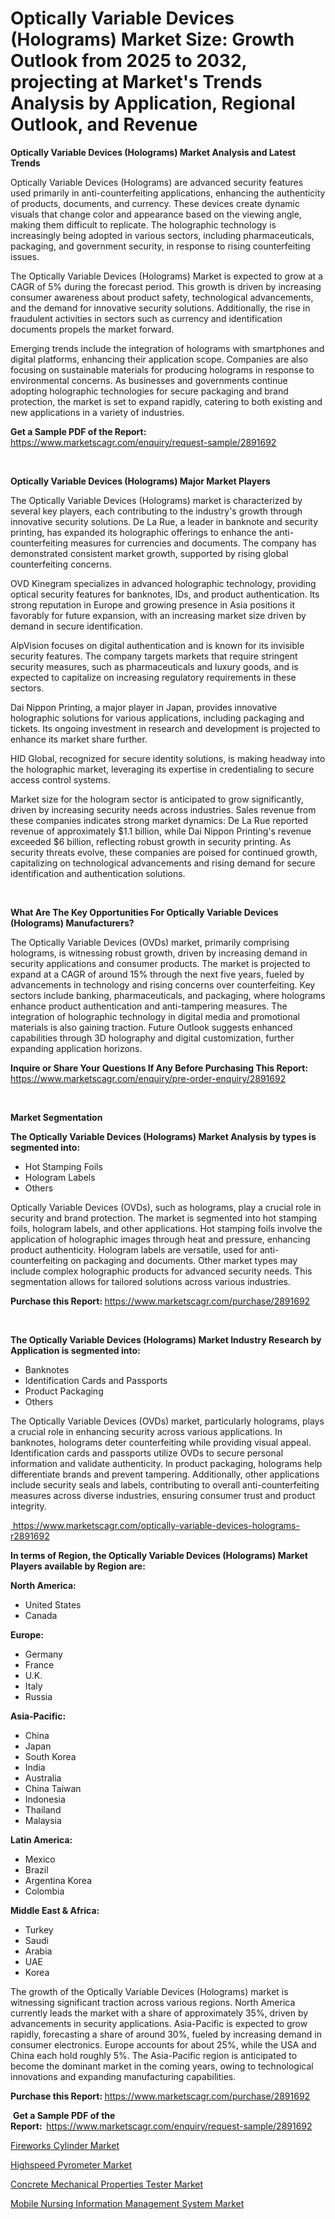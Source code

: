 <p><h1>Optically Variable Devices (Holograms) Market Size: Growth Outlook from 2025 to 2032, projecting at Market's Trends Analysis by Application, Regional Outlook, and Revenue</h1></p><p><strong>Optically Variable Devices (Holograms) Market Analysis and Latest Trends</strong></p>
<p><p>Optically Variable Devices (Holograms) are advanced security features used primarily in anti-counterfeiting applications, enhancing the authenticity of products, documents, and currency. These devices create dynamic visuals that change color and appearance based on the viewing angle, making them difficult to replicate. The holographic technology is increasingly being adopted in various sectors, including pharmaceuticals, packaging, and government security, in response to rising counterfeiting issues.</p><p>The Optically Variable Devices (Holograms) Market is expected to grow at a CAGR of 5% during the forecast period. This growth is driven by increasing consumer awareness about product safety, technological advancements, and the demand for innovative security solutions. Additionally, the rise in fraudulent activities in sectors such as currency and identification documents propels the market forward. </p><p>Emerging trends include the integration of holograms with smartphones and digital platforms, enhancing their application scope. Companies are also focusing on sustainable materials for producing holograms in response to environmental concerns. As businesses and governments continue adopting holographic technologies for secure packaging and brand protection, the market is set to expand rapidly, catering to both existing and new applications in a variety of industries.</p></p>
<p><strong>Get a Sample PDF of the Report:&nbsp;</strong> <a href="https://www.marketscagr.com/enquiry/request-sample/2891692?utm_campaign=2114&utm_medium=2&utm_source=Github&utm_content=ia&utm_term=14032025&utm_id=optically-variable-devices-holograms">https://www.marketscagr.com/enquiry/request-sample/2891692</a></p>
<p>&nbsp;</p>
<p><strong>Optically Variable Devices (Holograms) Major Market Players</strong></p>
<p><p>The Optically Variable Devices (Holograms) market is characterized by several key players, each contributing to the industry's growth through innovative security solutions. De La Rue, a leader in banknote and security printing, has expanded its holographic offerings to enhance the anti-counterfeiting measures for currencies and documents. The company has demonstrated consistent market growth, supported by rising global counterfeiting concerns. </p><p>OVD Kinegram specializes in advanced holographic technology, providing optical security features for banknotes, IDs, and product authentication. Its strong reputation in Europe and growing presence in Asia positions it favorably for future expansion, with an increasing market size driven by demand in secure identification.</p><p>AlpVision focuses on digital authentication and is known for its invisible security features. The company targets markets that require stringent security measures, such as pharmaceuticals and luxury goods, and is expected to capitalize on increasing regulatory requirements in these sectors.</p><p>Dai Nippon Printing, a major player in Japan, provides innovative holographic solutions for various applications, including packaging and tickets. Its ongoing investment in research and development is projected to enhance its market share further.</p><p>HID Global, recognized for secure identity solutions, is making headway into the holographic market, leveraging its expertise in credentialing to secure access control systems. </p><p>Market size for the hologram sector is anticipated to grow significantly, driven by increasing security needs across industries. Sales revenue from these companies indicates strong market dynamics: De La Rue reported revenue of approximately $1.1 billion, while Dai Nippon Printing's revenue exceeded $6 billion, reflecting robust growth in security printing. As security threats evolve, these companies are poised for continued growth, capitalizing on technological advancements and rising demand for secure identification and authentication solutions.</p></p>
<p>&nbsp;</p>
<p><strong>What Are The Key Opportunities For Optically Variable Devices (Holograms) Manufacturers?</strong></p>
<p><p>The Optically Variable Devices (OVDs) market, primarily comprising holograms, is witnessing robust growth, driven by increasing demand in security applications and consumer products. The market is projected to expand at a CAGR of around 15% through the next five years, fueled by advancements in technology and rising concerns over counterfeiting. Key sectors include banking, pharmaceuticals, and packaging, where holograms enhance product authentication and anti-tampering measures. The integration of holographic technology in digital media and promotional materials is also gaining traction. Future Outlook suggests enhanced capabilities through 3D holography and digital customization, further expanding application horizons.</p></p>
<p><strong>Inquire or Share Your Questions If Any Before Purchasing This Report:</strong> <a href="https://www.marketscagr.com/enquiry/pre-order-enquiry/2891692?utm_campaign=2114&utm_medium=2&utm_source=Github&utm_content=ia&utm_term=14032025&utm_id=optically-variable-devices-holograms">https://www.marketscagr.com/enquiry/pre-order-enquiry/2891692</a></p>
<p>&nbsp;</p>
<p><strong>Market Segmentation</strong></p>
<p><strong>The Optically Variable Devices (Holograms) Market Analysis by types is segmented into:</strong></p>
<p><ul><li>Hot Stamping Foils</li><li>Hologram Labels</li><li>Others</li></ul></p>
<p><p>Optically Variable Devices (OVDs), such as holograms, play a crucial role in security and brand protection. The market is segmented into hot stamping foils, hologram labels, and other applications. Hot stamping foils involve the application of holographic images through heat and pressure, enhancing product authenticity. Hologram labels are versatile, used for anti-counterfeiting on packaging and documents. Other market types may include complex holographic products for advanced security needs. This segmentation allows for tailored solutions across various industries.</p></p>
<p><strong>Purchase this Report:&nbsp;</strong><a href="https://www.marketscagr.com/purchase/2891692?utm_campaign=2114&utm_medium=2&utm_source=Github&utm_content=ia&utm_term=14032025&utm_id=optically-variable-devices-holograms">https://www.marketscagr.com/purchase/2891692</a></p>
<p>&nbsp;</p>
<p><strong>The Optically Variable Devices (Holograms) Market Industry Research by Application is segmented into:</strong></p>
<p><ul><li>Banknotes</li><li>Identification Cards and Passports</li><li>Product Packaging</li><li>Others</li></ul></p>
<p><p>The Optically Variable Devices (OVDs) market, particularly holograms, plays a crucial role in enhancing security across various applications. In banknotes, holograms deter counterfeiting while providing visual appeal. Identification cards and passports utilize OVDs to secure personal information and validate authenticity. In product packaging, holograms help differentiate brands and prevent tampering. Additionally, other applications include security seals and labels, contributing to overall anti-counterfeiting measures across diverse industries, ensuring consumer trust and product integrity.</p></p>
<p><a href="https://www.marketscagr.com/optically-variable-devices-holograms-r2891692?utm_campaign=2114&utm_medium=2&utm_source=Github&utm_content=ia&utm_term=14032025&utm_id=optically-variable-devices-holograms">&nbsp;https://www.marketscagr.com/optically-variable-devices-holograms-r2891692</a></p>
<p><strong>In terms of Region, the Optically Variable Devices (Holograms) Market Players available by Region are:</strong></p>
<p>
    <p> <strong> North America: </strong>
        <ul>
            <li>United States</li>
            <li>Canada</li>
        </ul>
        </p> 
    <p> <strong> Europe: </strong>
        <ul>
            <li>Germany</li>
            <li>France</li>
            <li>U.K.</li>
            <li>Italy</li>
            <li>Russia</li>
        </ul>
        </p> 
    <p> <strong> Asia-Pacific: </strong>
        <ul>
            <li>China</li>
            <li>Japan</li>
            <li>South Korea</li>
            <li>India</li>
            <li>Australia</li>
            <li>China Taiwan</li>
            <li>Indonesia</li>
            <li>Thailand</li>
            <li>Malaysia</li>
        </ul>
        </p> 
    <p> <strong> Latin America: </strong>
        <ul>
            <li>Mexico</li>
            <li>Brazil</li>
            <li>Argentina Korea</li>
            <li>Colombia</li>
        </ul>
        </p> 
    <p> <strong> Middle East & Africa: </strong>
        <ul>
            <li>Turkey</li>
            <li>Saudi</li>
            <li>Arabia</li>
            <li>UAE</li>
            <li>Korea</li>
        </ul>
    </p>
    </p>
<p><p>The growth of the Optically Variable Devices (Holograms) market is witnessing significant traction across various regions. North America currently leads the market with a share of approximately 35%, driven by advancements in security applications. Asia-Pacific is expected to grow rapidly, forecasting a share of around 30%, fueled by increasing demand in consumer electronics. Europe accounts for about 25%, while the USA and China each hold roughly 5%. The Asia-Pacific region is anticipated to become the dominant market in the coming years, owing to technological innovations and expanding manufacturing capabilities.</p></p>
<p><strong>Purchase this Report: </strong><a href="https://www.marketscagr.com/purchase/2891692?utm_campaign=2114&utm_medium=2&utm_source=Github&utm_content=ia&utm_term=14032025&utm_id=optically-variable-devices-holograms">https://www.marketscagr.com/purchase/2891692</a></p>
<p>&nbsp;<strong>Get a Sample PDF of the Report:&nbsp;&nbsp;</strong><a href="https://www.marketscagr.com/enquiry/request-sample/2891692?utm_campaign=2114&utm_medium=2&utm_source=Github&utm_content=ia&utm_term=14032025&utm_id=optically-variable-devices-holograms">https://www.marketscagr.com/enquiry/request-sample/2891692</a></p>
<p><strong></strong></p>
<p><p><a href="https://github.com/tamvrosiya/Market-Research-Report-List-6/blob/main/fireworks-cylinder-market.md?utm_campaign=2114&utm_medium=2&utm_source=Github&utm_content=ia&utm_term=14032025&utm_id=optically-variable-devices-holograms">Fireworks Cylinder Market</a></p><p><a href="https://github.com/pizolina/Market-Research-Report-List-7/blob/main/highspeed-pyrometer-market.md?utm_campaign=2114&utm_medium=2&utm_source=Github&utm_content=ia&utm_term=14032025&utm_id=optically-variable-devices-holograms">Highspeed Pyrometer Market</a></p><p><a href="https://github.com/irisadoranrx/Market-Research-Report-List-1/blob/main/concrete-mechanical-properties-tester-market.md?utm_campaign=2114&utm_medium=2&utm_source=Github&utm_content=ia&utm_term=14032025&utm_id=optically-variable-devices-holograms">Concrete Mechanical Properties Tester Market</a></p><p><a href="https://github.com/semenbobbaxu/Market-Research-Report-List-1/blob/main/mobile-nursing-information-management-system-market.md?utm_campaign=2114&utm_medium=2&utm_source=Github&utm_content=ia&utm_term=14032025&utm_id=optically-variable-devices-holograms">Mobile Nursing Information Management System Market</a></p></p>